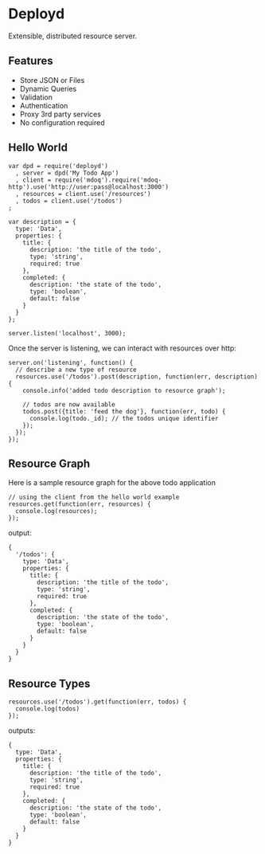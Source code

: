 # Deployd

Extensible, distributed resource server.

## Features

 - Store JSON or Files
 - Dynamic Queries
 - Validation
 - Authentication
 - Proxy 3rd party services
 - No configuration required

## Hello World

    var dpd = require('deployd')
      , server = dpd('My Todo App')
      , client = require('mdoq').require('mdoq-http').use('http://user:pass@localhost:3000')
      , resources = client.use('/resources')
      , todos = client.use('/todos')
    ;

    var description = {
      type: 'Data',
      properties: {
        title: {
          description: 'the title of the todo',
          type: 'string',
          required: true
        },
        completed: {
          description: 'the state of the todo',
          type: 'boolean',
          default: false
        }
      }
    };

    server.listen('localhost', 3000);

Once the server is listening, we can interact with resources over http:

    server.on('listening', function() {
      // describe a new type of resource
      resources.use('/todos').post(description, function(err, description) {
        console.info('added todo description to resource graph');
        
        // todos are now available
        todos.post({title: 'feed the dog'}, function(err, todo) {
          console.log(todo._id); // the todos unique identifier
        });
      });
    });

## Resource Graph

Here is a sample resource graph for the above todo application

    // using the client from the hello world example
    resources.get(function(err, resources) {
      console.log(resources);
    });
    
output:

    {
      '/todos': {
        type: 'Data',
        properties: {
          title: {
            description: 'the title of the todo',
            type: 'string',
            required: true
          },
          completed: {
            description: 'the state of the todo',
            type: 'boolean',
            default: false
          }
        }
      }
    }

## Resource Types

    resources.use('/todos').get(function(err, todos) {
      console.log(todos)
    });

outputs:

    {
      type: 'Data',
      properties: {
        title: {
          description: 'the title of the todo',
          type: 'string',
          required: true
        },
        completed: {
          description: 'the state of the todo',
          type: 'boolean',
          default: false
        }
      }
    }
